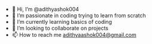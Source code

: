 - 👋 Hi, I’m @adithyashok004
- 👀 I’m passionate in coding trying to learn from scratch
- 🌱 I’m currently learning basics of coding
- 💞️ I’m looking to collaborate on projects
- 📫 How to reach me adithyaashok004@gmail.com

<!---
adithyashok004/adithyashok004 is a ✨ special ✨ repository because its `README.md` (this file) appears on your GitHub profile.
You can click the Preview link to take a look at your changes.
--->
